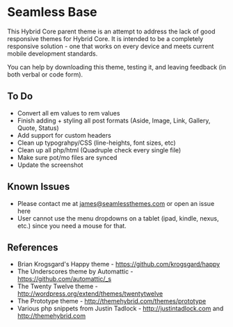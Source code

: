 Seamless Base
=============

This Hybrid Core parent theme is an attempt to address the lack of good responsive themes for Hybrid Core. 
It is intended to be a completely responsive solution - one that works on every device and meets current
mobile development standards.

You can help by downloading this theme, testing it, and leaving feedback (in both verbal or code form).

To Do
-------
* Convert all em values to rem values
* Finish adding + styling all post formats (Aside, Image, Link, Gallery, Quote, Status)
* Add support for custom headers
* Clean up typograhpy/CSS (line-heights, font sizes, etc)
* Clean up all php/html (Quadruple check every single file)
* Make sure pot/mo files are synced
* Update the screenshot

Known Issues
-------
* Please contact me at james@seamlessthemes.com or open an issue here
* User cannot use the menu dropdowns on a tablet (ipad, kindle, nexus, etc.) since you need a mouse for that.

References
-------

* Brian Krogsgard's Happy theme - https://github.com/krogsgard/happy
* The Underscores theme by Automattic - https://github.com/automattic/_s
* The Twenty Twelve theme - http://wordpress.org/extend/themes/twentytwelve
* The Prototype theme - http://themehybrid.com/themes/prototype
* Various php snippets from Justin Tadlock - http://justintadlock.com and http://themehybrid.com
